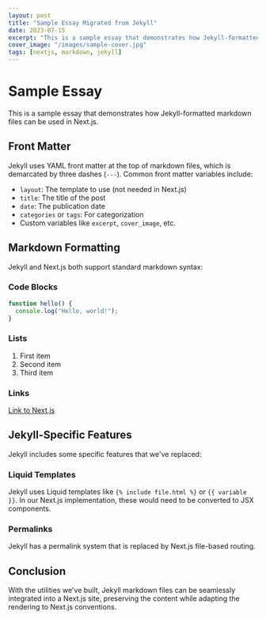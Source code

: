 ```yaml
---
layout: post
title: "Sample Essay Migrated from Jekyll"
date: 2023-07-15
excerpt: "This is a sample essay that demonstrates how Jekyll-formatted markdown files can be used in Next.js."
cover_image: "/images/sample-cover.jpg"
tags: [nextjs, markdown, jekyll]
---
```


# Sample Essay

This is a sample essay that demonstrates how Jekyll-formatted markdown files can be used in Next.js.

## Front Matter

Jekyll uses YAML front matter at the top of markdown files, which is demarcated by three dashes (`---`). Common front matter variables include:

- `layout`: The template to use (not needed in Next.js)
- `title`: The title of the post
- `date`: The publication date
- `categories` or `tags`: For categorization
- Custom variables like `excerpt`, `cover_image`, etc.

## Markdown Formatting

Jekyll and Next.js both support standard markdown syntax:

### Code Blocks

```javascript
function hello() {
  console.log("Hello, world!");
}
```

### Lists

1. First item
2. Second item
3. Third item

### Links

[Link to Next.js](https://nextjs.org)

## Jekyll-Specific Features

Jekyll includes some specific features that we've replaced:

### Liquid Templates

Jekyll uses Liquid templates like `{% include file.html %}` or `{{ variable }}`. In our Next.js implementation, these would need to be converted to JSX components.

### Permalinks

Jekyll has a permalink system that is replaced by Next.js file-based routing.

## Conclusion

With the utilities we've built, Jekyll markdown files can be seamlessly integrated into a Next.js site, preserving the content while adapting the rendering to Next.js conventions. 